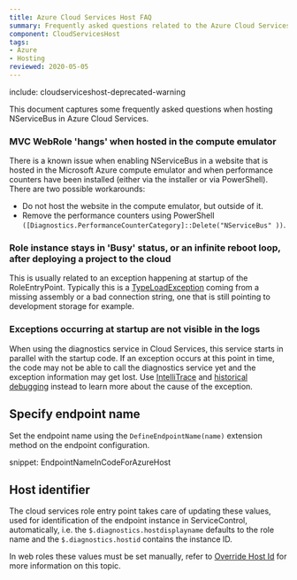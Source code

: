 ```yaml
---
title: Azure Cloud Services Host FAQ
summary: Frequently asked questions related to the Azure Cloud Services host.
component: CloudServicesHost
tags:
- Azure
- Hosting
reviewed: 2020-05-05
---
```


include: cloudserviceshost-deprecated-warning

This document captures some frequently asked questions when hosting NServiceBus in Azure Cloud Services.


### MVC WebRole 'hangs' when hosted in the compute emulator

There is a known issue when enabling NServiceBus in a website that is hosted in the Microsoft Azure compute emulator and when performance counters have been installed (either via the installer or via PowerShell). There are two possible workarounds:

 * Do not host the website in the compute emulator, but outside of it.
 * Remove the performance counters using PowerShell `([Diagnostics.PerformanceCounterCategory]::Delete("NServiceBus" ))`.


### Role instance stays in 'Busy' status, or an infinite reboot loop, after deploying a project to the cloud

This is usually related to an exception happening at startup of the RoleEntryPoint. Typically this is a [TypeLoadException](https://msdn.microsoft.com/en-us/library/system.typeloadexception.aspx) coming from a missing assembly or a bad connection string, one that is still pointing to development storage for example.


### Exceptions occurring at startup are not visible in the logs

When using the diagnostics service in Cloud Services, this service starts in parallel with the startup code. If an exception occurs at this point in time, the code may not be able to call the diagnostics service yet and the exception information may get lost. Use [IntelliTrace](https://msdn.microsoft.com/en-us/library/dd264915.aspx) and [historical debugging](https://msdn.microsoft.com/en-us/library/mt228143.aspx) instead to learn more about the cause of the exception.


## Specify endpoint name

Set the endpoint name using the `DefineEndpointName(name)` extension method on the endpoint configuration.

snippet: EndpointNameInCodeForAzureHost


## Host identifier

The cloud services role entry point takes care of updating these values, used for identification of the endpoint instance in ServiceControl, automatically, i.e. the `$.diagnostics.hostdisplayname` defaults to the role name and the `$.diagnostics.hostid` contains the instance ID.

In web roles these values must be set manually, refer to [Override Host Id](/nservicebus/hosting/override-hostid.md) for more information on this topic.
